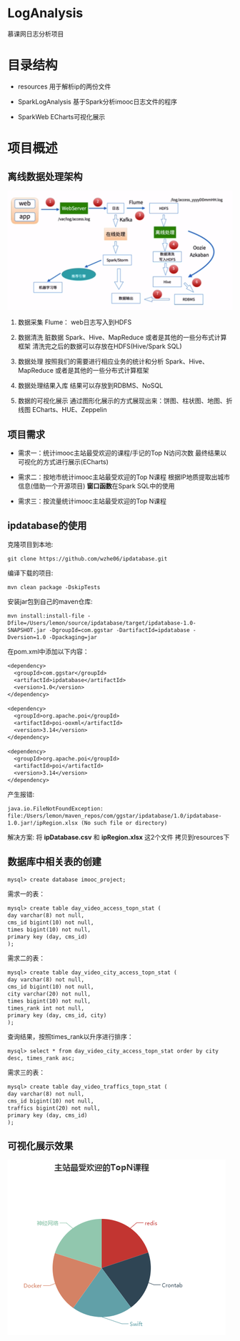 # LogAnalysis

慕课网日志分析项目

# 目录结构

- resources
用于解析ip的两份文件

- SparkLogAnalysis
基于Spark分析imooc日志文件的程序

- SparkWeb
ECharts可视化展示

# 项目概述

## 离线数据处理架构

![Image text](pic/离线数据处理架构.png)

1. 数据采集
Flume： web日志写入到HDFS

2. 数据清洗
脏数据
Spark、Hive、MapReduce 或者是其他的一些分布式计算框架 
清洗完之后的数据可以存放在HDFS(Hive/Spark SQL)

3. 数据处理
按照我们的需要进行相应业务的统计和分析
Spark、Hive、MapReduce 或者是其他的一些分布式计算框架

4. 数据处理结果入库
结果可以存放到RDBMS、NoSQL

5. 数据的可视化展示
通过图形化展示的方式展现出来：饼图、柱状图、地图、折线图
ECharts、HUE、Zeppelin

## 项目需求

- 需求一：统计imooc主站最受欢迎的课程/手记的Top N访问次数
最终结果以可视化的方式进行展示(ECharts)

- 需求二：按地市统计imooc主站最受欢迎的Top N课程
根据IP地质提取出城市信息(借助一个开源项目)
**窗口函数**在Spark SQL中的使用

- 需求三：按流量统计imooc主站最受欢迎的Top N课程

## ipdatabase的使用

克隆项目到本地:
```
git clone https://github.com/wzhe06/ipdatabase.git
```

编译下载的项目:
```
mvn clean package -DskipTests
```

安装jar包到自己的maven仓库:
```
mvn install:install-file -Dfile=/Users/lemon/source/ipdatabase/target/ipdatabase-1.0-SNAPSHOT.jar -DgroupId=com.ggstar -DartifactId=ipdatabase -Dversion=1.0 -Dpackaging=jar
```

在pom.xml中添加以下内容：
```
<dependency>
  <groupId>com.ggstar</groupId>
  <artifactId>ipdatabase</artifactId>
  <version>1.0</version>
</dependency>

<dependency>
  <groupId>org.apache.poi</groupId>
  <artifactId>poi-ooxml</artifactId>
  <version>3.14</version>
</dependency>

<dependency>
  <groupId>org.apache.poi</groupId>
  <artifactId>poi</artifactId>
  <version>3.14</version>
</dependency>
```

产生报错:
```
java.io.FileNotFoundException: 
file:/Users/lemon/maven_repos/com/ggstar/ipdatabase/1.0/ipdatabase-1.0.jar!/ipRegion.xlsx (No such file or directory)
```

解决方案:
将 **ipDatabase.csv** 和 **ipRegion.xlsx** 这2个文件 拷贝到resources下

## 数据库中相关表的创建
```
mysql> create database imooc_project;
```

需求一的表：
```
mysql> create table day_video_access_topn_stat (
day varchar(8) not null,
cms_id bigint(10) not null,
times bigint(10) not null,
primary key (day, cms_id)
);
```

需求二的表：
```
mysql> create table day_video_city_access_topn_stat (
day varchar(8) not null,
cms_id bigint(10) not null,
city varchar(20) not null,
times bigint(10) not null,
times_rank int not null,
primary key (day, cms_id, city)
);
```

查询结果，按照times_rank以升序进行排序：
```
mysql> select * from day_video_city_access_topn_stat order by city desc, times_rank asc;
```

需求三的表：
```
mysql> create table day_video_traffics_topn_stat (
day varchar(8) not null,
cms_id bigint(10) not null,
traffics bigint(20) not null,
primary key (day, cms_id)
);
```

## 可视化展示效果

![Image text](pic/展示效果.png)